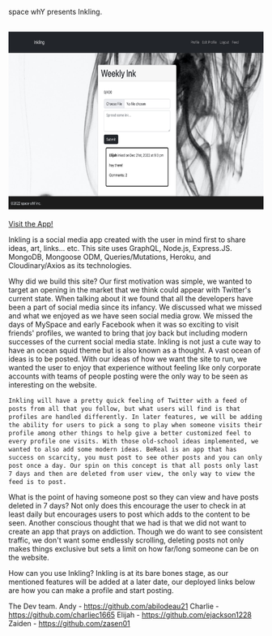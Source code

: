 space whY presents Inkling.

<br>

<img src="client/src/assets/images/Inkling-screenshot.jpg" alt="Inkling App" width="600px" height="350px">
<br>
<br>
<a href="https://salty-wave-70415.herokuapp.com/">Visit the App!</a>

<br>

Inkling is a social media app created with the user in mind first to share ideas, art, links... etc. This site uses GraphQL, Node.js, Express.JS. MongoDB, Mongoose ODM, Queries/Mutations, Heroku, and Cloudinary/Axios as its technologies. 

Why did we build this site?
    Our first motivation was simple, we wanted to target an opening in the market that we think could appear with Twitter's current state. When talking about it we found that all the developers have been a part of social media since its infancy. We discussed what we missed and what we enjoyed as we have seen social media grow. We missed the days of MySpace and early Facebook when it was so exciting to visit friends' profiles, we wanted to bring that joy back but including modern successes of the current social media state. Inkling is not just a cute way to have an ocean squid theme but is also known as a thought. A vast ocean of ideas is to be posted. With our ideas of how we want the site to run, we wanted the user to enjoy that experience without feeling like only corporate accounts with teams of people posting were the only way to be seen as interesting on the website.

    Inkling will have a pretty quick feeling of Twitter with a feed of posts from all that you follow, but what users will find is that profiles are handled differently. In later features, we will be adding the ability for users to pick a song to play when someone visits their profile among other things to help give a better customized feel to every profile one visits. With those old-school ideas implemented, we wanted to also add some modern ideas. BeReal is an app that has success on scarcity, you must post to see other posts and you can only post once a day. Our spin on this concept is that all posts only last 7 days and then are deleted from user view, the only way to view the feed is to post. 

What is the point of having someone post so they can view and have posts deleted in 7 days? 
    Not only does this encourage the user to check in at least daily but encourages users to post which adds to the content to be seen. Another conscious thought that we had is that we did not want to create an app that prays on addiction. Though we do want to see consistent traffic, we don't want some endlessly scrolling, deleting posts not only makes things exclusive but sets a limit on how far/long someone can be on the website.

How can you use Inkling?
    Inkling is at its bare bones stage, as our mentioned features will be added at a later date, our deployed links below are how you can make a profile and start posting.

The Dev team.
    Andy - https://github.com/abilodeau21
    Charlie - https://github.com/charliec1665
    Elijah - https://github.com/ejackson1228
    Zaiden - https://github.com/zasen01
